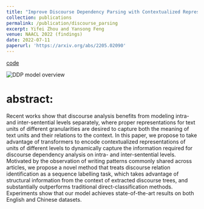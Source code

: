 ```yaml
---
title: "Improve Discourse Dependency Parsing with Contextualized Representations"
collection: publications
permalink: /publication/discourse_parsing
excerpt: Yifei Zhou and Yansong Feng
venue: NAACL 2022 (findings)
date: 2022-07-11
paperurl: 'https://arxiv.org/abs/2205.02090'
---
```

[code](https://github.com/YifeiZhou02/Improve-Discourse-Dependency-Parsing-with-Contextualized-Representations)

![DDP model overview](https://user-images.githubusercontent.com/83000332/165659676-c641cc42-6500-44ce-afec-b64cfd8192d9.png)

# abstract:
Recent works show that discourse analysis benefits from modeling  intra- and inter-sentential levels separately, where proper representations for text units of different granularities are desired to capture both the meaning of text units and their relations to the context. In this paper, we propose to take advantage of transformers to encode  contextualized representations 
of units of different levels to dynamically capture the information required for discourse dependency analysis on intra- and inter-sentential levels. Motivated by the observation of writing patterns commonly shared across articles, we propose a novel method that treats discourse relation identification as a sequence labelling task, which takes advantage of structural information from the context of extracted discourse trees, and  substantially outperforms traditional direct-classification methods. Experiments show that our model achieves state-of-the-art results on both English and Chinese datasets. 
